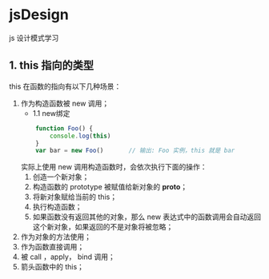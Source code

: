 # jsDesign
js 设计模式学习
## 1. this 指向的类型
this 在函数的指向有以下几种场景：
1.  作为构造函数被 new 调用；
    - 1.1 new绑定 
    ``` javascript
        function Foo() {
            console.log(this)
        }
        var bar = new Foo()       // 输出: Foo 实例，this 就是 bar

    ``` 
      实际上使用 new 调用构造函数时，会依次执行下面的操作：
      1.    创造一个新对象；
      2.    构造函数的 prototype 被赋值给新对象的 __proto__；
      3.    将新对象赋给当前的 this；
      4.    执行构造函数；
      5.    如果函数没有返回其他的对象，那么 new 表达式中的函数调用会自动返回这个新对象，如果返回的不是对象将被忽略；
2.  作为对象的方法使用；
3.  作为函数直接调用；
4.  被 call ，apply， bind 调用；
5.  箭头函数中的 this；



